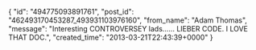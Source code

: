  {
   "id": "494775093891761",
   "post_id": "462493170453287_493931103976160",
   "from_name": "Adam Thomas",
   "message": "Interesting CONTROVERSEY lads...... LIEBER CODE. I LOVE THAT DOC.",
   "created_time": "2013-03-21T22:43:39+0000"
 }
